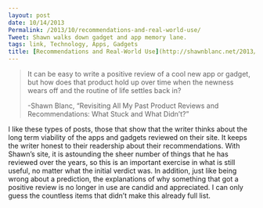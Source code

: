 ```yaml
---
layout: post
date: 10/14/2013
Permalink: /2013/10/recommendations-and-real-world-use/
Tweet: Shawn walks down gadget and app memory lane.
tags: link, Technology, Apps, Gadgets
title: [Recommendations and Real-World Use](http://shawnblanc.net/2013/10/revisiting-reviews-and-recommendations/)
---
```


<blockquote>
<p><span>It can be easy to write a positive review of a cool new app or gadget, but how does that product hold up over time when the newness wears off and the routine of life settles back in?</span></p>
<p><span>-Shawn Blanc, &#8220;</span><span>Revisiting All My Past Product Reviews and Recommendations: What Stuck and What Didn’t?&#8221;</span></p>
</blockquote>

<p>I like these types of posts, those that show that the writer thinks about the long term viability of the apps and gadgets reviewed on their site. It keeps the writer honest to their readership about their recommendations. With Shawn&#8217;s site, it is astounding the sheer number of things that he has reviewed over the years, so this is an important exercise in what is still useful, no matter what the initial verdict was. In addition, just like being wrong about a prediction, the explanations of why something that got a positive review is no longer in use are candid and appreciated. I can only guess the countless items that didn&#8217;t make this already full list.</p>